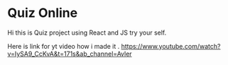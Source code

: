 # Quiz Online 

Hi this is Quiz project using React and JS try your self.

Here is link for yt video how i made it .
https://www.youtube.com/watch?v=IySA9_CcKvA&t=171s&ab_channel=Avler
